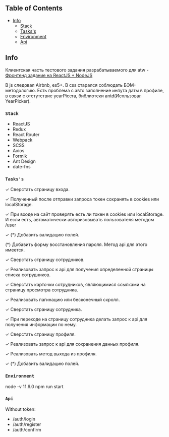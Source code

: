 ## Table of Contents

- [Info](#info)
  - [Stack](#stack)
  - [Tasks's](#tasks's)
  - [Environment](#environment)
  - [Api](#api)

## Info

Клиентская часть тестового задания разрабатываемого для аtw - [Фронтенд задание на ReactJS + NodeJS](http://test.atwinta.ru/#/workers)

В js следовал Airbnb, es5+.
В css старался соблюдать БЭМ-методологию.
Есть проблема с авто заполнение инпута даты в профиле, 
в связи с отстутствие yearPicera, библиотеки antd(Испльзовал YearPicker).

### `Stack`

- ReactJS
- Redux
- React Router
- Webpack
- SCSS
- Axios
- Formik
- Ant Design
- date-fns

### `Tasks's`

 ✓ Сверстать страницу входа.

 ✓ Полученный после отправки запроса токен сохранять в cookies или localStorage.

 ✓ При входе на сайт проверять есть ли токен в cookies или localStorage. И если есть, автоматически авторизовывать пользователя методом /user

 ✓ (*) Добавить валидацию полей.

 (*) Добавить форму восстановления пароля. Метод api для этого имеется.


 ✓ Сверстать страницу сотрудников.

 ✓ Реализовать запрос к api для получения определенной страницы списка сотрудников.

 ✓ Сверстать карточки сотрудников, являющимися ссылками на страницу просмотра сотрудника.

 ✓ Реализовать пагинацию или бесконечный скролл.

 ✓ Сверстать страницу сотрудника.

 ✓ При переходе на страницу сотрудника делать запрос к api для получения информации по нему.


 ✓ Сверстать страницу профиля.

 ✓ Реализовать запрос к api для сохранения данных профиля.

 ✓ Реализовать метод выхода из профиля.

 ✓ (*) Добавить валидацию полей.

### `Environment`

  node -v 11.6.0
  npm run start


### `Api`

Without token: 
- /auth/login
- /auth/register
- /auth/confirm


